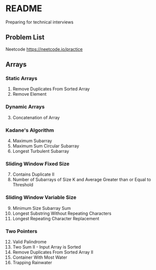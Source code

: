 # README 
Preparing for technical interviews 
## Problem List
Neetcode <https://neetcode.io/practice>

## Arrays 
### Static Arrays
1. Remove Duplicates From Sorted Array
2. Remove Element

### Dynamic Arrays
3. Concatenation of Array

### Kadane's Algorithm 
4. Maximum Subarray 
5. Maximum Sum Circular Subarray 
6. Longest Turbulent Subarray 

### Sliding Window Fixed Size 
7. Contains Duplicate II 
8. Number of Subarrays of Size K and Average Greater than or Equal to Threshold 

### Sliding Window Variable Size
9. Minimum Size Subarray Sum 
10. Longest Substring Without Repeating Characters 
11. Longest Repeating Character Replacement 

### Two Pointers 
12. Valid Palindrome 
13. Two Sum II - Input Array is Sorted 
14. Remove Duplicates From Sorted Array II 
15. Container With Most Water 
16. Trapping Rainwater